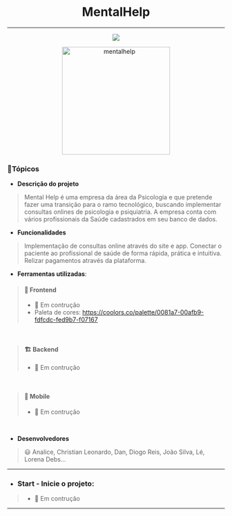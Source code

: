 <div align="center">
<h1>MentalHelp</h1>
</div>
<hr>
<p align="center">
   <img src="https://img.shields.io/badge/STATUS-em%20constru%C3%A7%C3%A3o-F07167"/>
</p>
<p align="center">
   <img src="https://i.imgur.com/3BLLKFU.jpeg" alt="mentalhelp" height="250"
</p>


### :memo:Tópicos 


* **Descrição do projeto**

> Mental Help é uma empresa da área da Psicologia e que pretende fazer uma transição para o ramo tecnológico, buscando implementar consultas onlines de psicologia e psiquiatria. A empresa conta com vários profissionais da Saúde cadastrados em seu banco de dados.

* **Funcionalidades**

> Implementação de consultas online através do site e app. Conectar o paciente ao profissional de saúde de forma rápida, prática e intuitiva. Relizar pagamentos através da plataforma.

* **Ferramentas utilizadas**: 

> #### 🎨 Frontend
>
> * :hammer: Em contrução
> * Paleta de cores: https://coolors.co/palette/0081a7-00afb9-fdfcdc-fed9b7-f07167

<br> 

> #### 🏗 Backend
>
> * :hammer: Em contrução

<br>

> #### 📱 Mobile
>
> * :hammer: Em contrução

<br>


* **Desenvolvedores**

>  :smiley: Analice, Christian Leonardo, Dan, Diogo Reis, João Silva, Lé, Lorena Debs...

<hr>


* ### Start - Inicie o projeto: 

> * :hammer: Em contrução


<hr>



